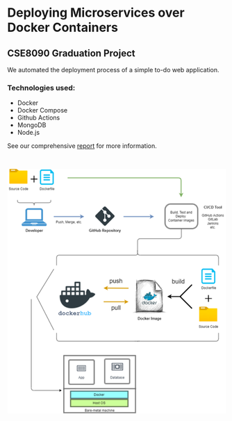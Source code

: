 # Deploying Microservices over Docker Containers
## CSE8090 Graduation Project

We automated the deployment process of a simple to-do web application.


### Technologies used: 
- Docker
- Docker Compose
- Github Actions
- MongoDB
- Node.js

See our comprehensive [report](https://drive.google.com/file/d/1SveC5KR-IiXLhLJ_UFvymiBPuJBbrnRM/view?usp=sharing) for more information. 

&nbsp;  

![alt text](./overallStructure.png)

